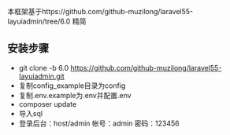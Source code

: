 本框架基于https://github.com/github-muzilong/laravel55-layuiadmin/tree/6.0 精简

## 安装步骤
- git clone -b 6.0  https://github.com/github-muzilong/laravel55-layuiadmin.git
- 复制config_example目录为config
- 复制.env.example为.env并配置.env
- composer update
- 导入sql
- 登录后台：host/admin   帐号：admin   密码：123456
